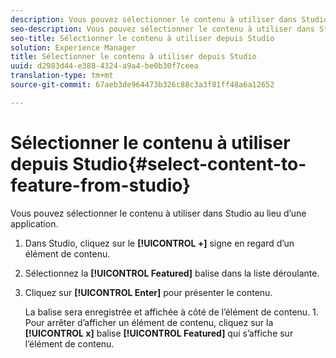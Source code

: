 ```yaml
---
description: Vous pouvez sélectionner le contenu à utiliser dans Studio au lieu d’une application.
seo-description: Vous pouvez sélectionner le contenu à utiliser dans Studio au lieu d’une application.
seo-title: Sélectionner le contenu à utiliser depuis Studio
solution: Experience Manager
title: Sélectionner le contenu à utiliser depuis Studio
uuid: d2983d44-e388-4324-a9a4-be0b30f7ceea
translation-type: tm+mt
source-git-commit: 67aeb3de964473b326c88c3a3f81ff48a6a12652

---
```



# Sélectionner le contenu à utiliser depuis Studio{#select-content-to-feature-from-studio}

Vous pouvez sélectionner le contenu à utiliser dans Studio au lieu d’une application.

1. Dans Studio, cliquez sur le **[!UICONTROL +]** signe en regard d’un élément de contenu.
1. Sélectionnez la **[!UICONTROL Featured]** balise dans la liste déroulante.
1. Cliquez sur **[!UICONTROL Enter]** pour présenter le contenu.

   La balise sera enregistrée et affichée à côté de l’élément de contenu. 1. Pour arrêter d’afficher un élément de contenu, cliquez sur la **[!UICONTROL x]** balise **[!UICONTROL Featured]** qui s’affiche sur l’élément de contenu.
